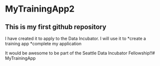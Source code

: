 # MyTrainingApp2

## This is my first github repository

I have created it to apply to the Data Incubator.  I will use it to
*create a training app
*complete my application

It would be awesome to be part of the Seattle Data Incubator Fellowship!!# MyTrainingApp
